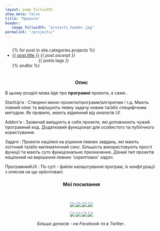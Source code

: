 ```yaml
---
layout: page-fullwidth
show_meta: false
title: "Проекти"
header:
   image_fullwidth: "projects_header.jpg"
permalink: "/projects/"
---
```



<div class="row">

<!-- CONTENT -->
<div class="medium-8 medium-push-4 columns" markdown="1">

<ul>
    {% for post in site.categories.projects %}
    <li><a href="{{ site.url }}{{ site.baseurl }}{{ post.url }}">{{ post.title }}</a>
      <i>{{ post.excerpt }}</i>
      <div align="center">{{ posts.tags }}</div>
    </li>
    {% endfor %}
</ul>

</div>

<!-- SIDEBAR -->

<div class="medium-4 medium-pull-8 columns" markdown="1">
<div class="panel radius" markdown="1">
<div align="center"><h3>Опис</h3></div>
В цьому розділі мова йде про <b>програмні</b> проекти, а саме..

StartUp'и
:  Створені мною проекти/програми/алгоритми і т.д.
   Мають повний опис та вирішують певну задачу новим та/або специфічним методом.
   <i>Як правило, мають відмінний від аналогів UI.</i>

Addon'и
:  Зазвичай вміщують в себе проекти, які доповнюють чужий програмний код.
   Додатковий функціонал для особистого та публічного користування.

Задачі
:  Проекти націлені на рішення певних завдань, які мають логічний та/або математичний сенс.
   Більшість використовують прості функції та мають суто функціональне призначення.
   <i>Даний тип проектів націлений на вирішення певних 'скриптових' задач.</i>

ПрограмнийUX
:  По суті - файли налаштування програм, їх конфігурації з описом на що орієнтовані.


<div align="center">
    <h3>Мої посилання</h3>
    </br>
    <p>
        <a target="_blank" href="https://dmytrohoi.github.io/">
            <img style="vertical-align: sub !important;" src="https://dmytrohoi.github.io/images/social/st.png">
        </a>
        <a target="_blank" href="https://fb.com/dmytro.hoi">
            <img style="vertical-align: sub !important;" src="https://dmytrohoi.github.io/images/social/fb.png">
        </a>
        <a target="_blank" href="https://github.com/dmytrohoi">
            <img style="vertical-align: sub !important;" src="https://dmytrohoi.github.io/images/social/gh.png">
        </a>
        <a target="_blank" href="https://twitter.com/criticoffer">
            <img style="vertical-align: sub !important;" src="https://dmytrohoi.github.io/images/social/tw.png">
        </a>
    </p>
    <p>
        <a target="_blank" href="https://dmytrohoi.github.io/cv">
            <img style="vertical-align: sub !important;" src="https://dmytrohoi.github.io/images/social/cv.png">
        </a>
        <a target="_blank" href="https://www.linkedin.com/in/dmytrohoi">
            <img style="vertical-align: sub !important;" src="https://dmytrohoi.github.io/images/social/li.png">
        </a>
        <a target="_blank" href="https://instagram.com/dmhoi78">
            <img style="vertical-align: sub !important;" src="https://dmytrohoi.github.io/images/social/insta.png">
        </a>
        <a target="_blank" href="https://youtube.com/channel/UCOOftc_XjycxIsDbWsoBFtA">
            <img style="vertical-align: sub !important;" src="https://dmytrohoi.github.io/images/social/yt.png">
        </a>
    </p>
</div>

<div align="center"><i>Більше дописів - на Facebook та в Twitter..</i></div>

</div>
</div>

</div>
